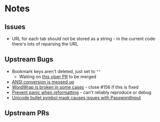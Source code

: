 # Notes

## Issues
- URL for each tab should not be stored as a string - in the current code there's lots of reparsing the URL

## Upstream Bugs
- Bookmark keys aren't deleted, just set to `""`
  - Waiting on [this viper PR](https://github.com/spf13/viper/pull/519) to be merged
- [ANSI conversion is messed up](https://code.rocketnine.space/tslocum/cview/issues/48)
- [WordWrap is broken in some cases](https://code.rocketnine.space/tslocum/cview/issues/27) - close #156 if this is fixed
- [Prevent panic when reformatting](https://code.rocketnine.space/tslocum/cview/issues/50) - can't reliably reproduce or debug
- [Unicode bullet symbol mask causes issues with PasswordInput](https://code.rocketnine.space/tslocum/cview/issues/55)


## Upstream PRs

